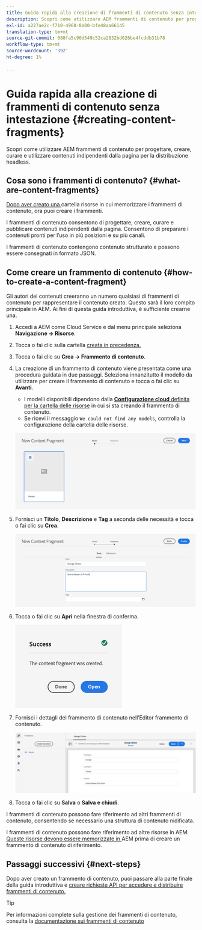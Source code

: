 ```yaml
---
title: Guida rapida alla creazione di frammenti di contenuto senza intestazione
description: Scopri come utilizzare AEM frammenti di contenuto per progettare, creare, curare e utilizzare contenuti indipendenti dalla pagina per la distribuzione headless.
exl-id: a227ae2c-f710-4968-8a00-bfe48aa66145
translation-type: tm+mt
source-git-commit: 088fa5c90d549c52ca2832bd026be4fcddb31b78
workflow-type: tm+mt
source-wordcount: '392'
ht-degree: 1%

---
```


# Guida rapida alla creazione di frammenti di contenuto senza intestazione {#creating-content-fragments}

Scopri come utilizzare AEM frammenti di contenuto per progettare, creare, curare e utilizzare contenuti indipendenti dalla pagina per la distribuzione headless.

## Cosa sono i frammenti di contenuto? {#what-are-content-fragments}

[Dopo aver creato una ](create-assets-folder.md) cartella risorse in cui memorizzare i frammenti di contenuto, ora puoi creare i frammenti.

I frammenti di contenuto consentono di progettare, creare, curare e pubblicare contenuti indipendenti dalla pagina. Consentono di preparare i contenuti pronti per l’uso in più posizioni e su più canali.

I frammenti di contenuto contengono contenuto strutturato e possono essere consegnati in formato JSON.

## Come creare un frammento di contenuto {#how-to-create-a-content-fragment}

Gli autori dei contenuti creeranno un numero qualsiasi di frammenti di contenuto per rappresentare il contenuto creato. Questo sarà il loro compito principale in AEM. Ai fini di questa guida introduttiva, è sufficiente crearne una.

1. Accedi a AEM come Cloud Service e dal menu principale seleziona **Navigazione -> Risorse**.
1. Tocca o fai clic sulla cartella [creata in precedenza.](create-assets-folder.md)
1. Tocca o fai clic su **Crea -> Frammento di contenuto**.
1. La creazione di un frammento di contenuto viene presentata come una procedura guidata in due passaggi. Seleziona innanzitutto il modello da utilizzare per creare il frammento di contenuto e tocca o fai clic su **Avanti**.
   * I modelli disponibili dipendono dalla [**Configurazione cloud** definita per la cartella delle risorse](create-assets-folder.md) in cui si sta creando il frammento di contenuto.
   * Se ricevi il messaggio `We could not find any models`, controlla la configurazione della cartella delle risorse.

   ![Seleziona modello frammento di contenuto](../assets/content-fragment-model-select.png)
1. Fornisci un **Titolo**, **Descrizione** e **Tag** a seconda delle necessità e tocca o fai clic su **Crea**.

   ![Crea frammento di contenuto](../assets/content-fragment-create.png)
1. Tocca o fai clic su **Apri** nella finestra di conferma.

   ![Conferma creata dal frammento di contenuto](../assets/content-fragment-confirmation.png)
1. Fornisci i dettagli del frammento di contenuto nell’Editor frammento di contenuto.

   ![Editor frammento di contenuto ](../assets/content-fragment-edit.png)
1. Tocca o fai clic su **Salva** o **Salva e chiudi**.

I frammenti di contenuto possono fare riferimento ad altri frammenti di contenuto, consentendo se necessario una struttura di contenuto nidificata.

I frammenti di contenuto possono fare riferimento ad altre risorse in AEM. [Queste risorse devono essere memorizzate in ](/help/assets/manage-digital-assets.md) AEM prima di creare un frammento di contenuto di riferimento.

## Passaggi successivi {#next-steps}

Dopo aver creato un frammento di contenuto, puoi passare alla parte finale della guida introduttiva e [creare richieste API per accedere e distribuire frammenti di contenuto.](create-api-request.md)

>[!TIP]
>
>Per informazioni complete sulla gestione dei frammenti di contenuto, consulta la [documentazione sui frammenti di contenuto](/help/assets/content-fragments/content-fragments.md)
